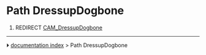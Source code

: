 # Path DressupDogbone
1.  REDIRECT [CAM_DressupDogbone](CAM_DressupDogbone.md)



---
⏵ [documentation index](../README.md) > Path DressupDogbone
